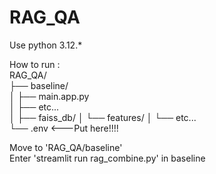 # RAG_QA
Use python 3.12.*  
  
How to run :  
RAG_QA/  
├── baseline/  
│   ├── main.app.py  
│   ├── etc...  
│   ├── faiss_db/
│   └── features/ 
│       └── etc...  
└── .env <---Put here!!!!   

Move to 'RAG_QA/baseline'  
Enter 'streamlit run rag_combine.py' in baseline  
